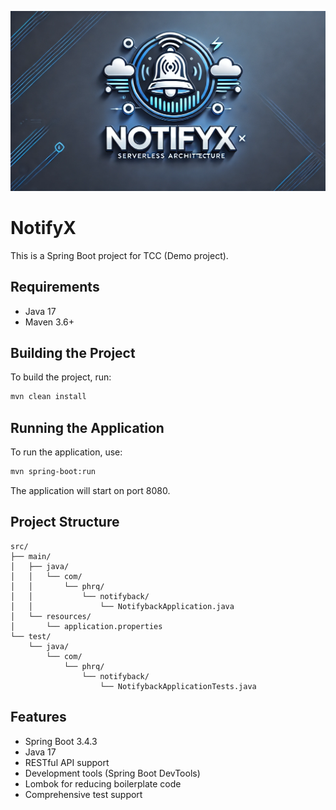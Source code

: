 
![alt](logo.webp)

# NotifyX

This is a Spring Boot project for TCC (Demo project).

## Requirements

- Java 17
- Maven 3.6+

## Building the Project

To build the project, run:

```bash
mvn clean install
```

## Running the Application

To run the application, use:

```bash
mvn spring-boot:run
```

The application will start on port 8080.

## Project Structure

```
src/
├── main/
│   ├── java/
│   │   └── com/
│   │       └── phrq/
│   │           └── notifyback/
│   │               └── NotifybackApplication.java
│   └── resources/
│       └── application.properties
└── test/
    └── java/
        └── com/
            └── phrq/
                └── notifyback/
                    └── NotifybackApplicationTests.java
```

## Features

- Spring Boot 3.4.3
- Java 17
- RESTful API support
- Development tools (Spring Boot DevTools)
- Lombok for reducing boilerplate code
- Comprehensive test support 